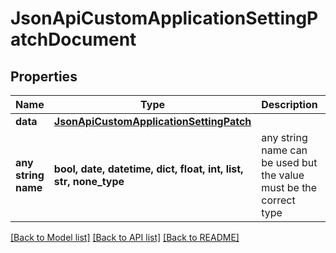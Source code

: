 # JsonApiCustomApplicationSettingPatchDocument


## Properties
Name | Type | Description | Notes
------------ | ------------- | ------------- | -------------
**data** | [**JsonApiCustomApplicationSettingPatch**](JsonApiCustomApplicationSettingPatch.md) |  | 
**any string name** | **bool, date, datetime, dict, float, int, list, str, none_type** | any string name can be used but the value must be the correct type | [optional]

[[Back to Model list]](../README.md#documentation-for-models) [[Back to API list]](../README.md#documentation-for-api-endpoints) [[Back to README]](../README.md)


